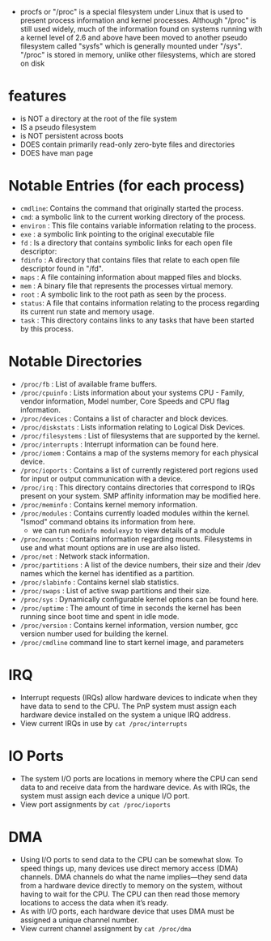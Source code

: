 * procfs or "/proc" is a special filesystem under Linux that is used to present process information and kernel processes. Although "/proc" is still used widely, much of the information found on systems running with a kernel level of 2.6 and above have been moved to another pseudo filesystem called "sysfs" which is generally mounted under "/sys". "/proc" is stored in memory, unlike other filesystems, which are stored on disk

# features
* is NOT a directory at the root of the file system
* IS a pseudo filesystem
* is NOT persistent across boots
* DOES contain primarily read-only zero-byte files and directories
* DOES have man page

# Notable Entries (for each process)
* `cmdline`: Contains the command that originally started the process.
* `cmd`: a symbolic link to the current working directory of the process.
* `environ` : This file contains variable information relating to the process.
* `exe` : a symbolic link pointing to the original executable file
* `fd` : Is a directory that contains symbolic links for each open file descriptor:
* `fdinfo` : A directory that contains files that relate to each open file descriptor found in "/fd".
* `maps` : A file containing information about mapped files and blocks.
* `mem` : A binary file that represents the processes virtual memory.
* `root` : A symbolic link to the root path as seen by the process.
* `status`: A file that contains information relating to the process regarding its current run state and memory usage.
* `task` : This directory contains links to any tasks that have been started by this process.

# Notable Directories
* `/proc/fb` : List of available frame buffers.
* `/proc/cpuinfo` : Lists information about your systems CPU - Family, vendor information, Model number, Core Speeds and CPU flag information.
* `/proc/devices` : Contains a list of character and block devices.
* `/proc/diskstats` : Lists information relating to Logical Disk Devices.
* `/proc/filesystems` : List of filesystems that are supported by the kernel.
* `/proc/interrupts` : Interrupt information can be found here.
* `/proc/iomem` : Contains a map of the systems memory for each physical device.
* `/proc/ioports` : Contains a list of currently registered port regions used for input or output communication with a device.
* `/proc/irq` : This directory contains directories that correspond to IRQs present on your system. SMP affinity information may be modified here.
* `/proc/meminfo` : Contains kernel memory information.
* `/proc/modules` : Contains currently loaded modules within the kernel. "lsmod" command obtains its information from here.
  * we can run `modinfo modulexyz` to view details of a module
* `/proc/mounts` : Contains information regarding mounts. Filesystems in use and what mount options are in use are also listed.
* `/proc/net` : Network stack information.
* `/proc/partitions` : A list of the device numbers, their size and their /dev names which the kernel has identified as a partition.
* `/proc/slabinfo` : Contains kernel slab statistics.
* `/proc/swaps` : List of active swap partitions and their size.
* `/proc/sys` : Dynamically configurable kernel options can be found here.
* `/proc/uptime` : The amount of time in seconds the kernel has been running since boot time and spent in idle mode.
* `/proc/version` : Contains kernel information, version number, gcc version number used for building the kernel.
* `/proc/cmdline` command line to start kernel image, and parameters

# IRQ
* Interrupt requests (IRQs) allow hardware devices to indicate when they have data to send to the CPU. The PnP system must assign each hardware device installed on the system a unique IRQ address.
* View current IRQs in use by `cat /proc/interrupts`

# IO Ports
* The system I/O ports are locations in memory where the CPU can send data to and receive data from the hardware device. As with IRQs, the system must assign each device a unique I/O port.
* View port assignments by `cat /proc/ioports`

# DMA
* Using I/O ports to send data to the CPU can be somewhat slow. To speed things up, many devices use direct memory access (DMA) channels. DMA channels do what the name implies—they send data from a hardware device directly to memory on the system, without having to wait for the CPU. The CPU can then read those memory locations to access the data when it’s ready.
* As with I/O ports, each hardware device that uses DMA must be assigned a unique channel number.
* View current channel assignment by `cat /proc/dma`
